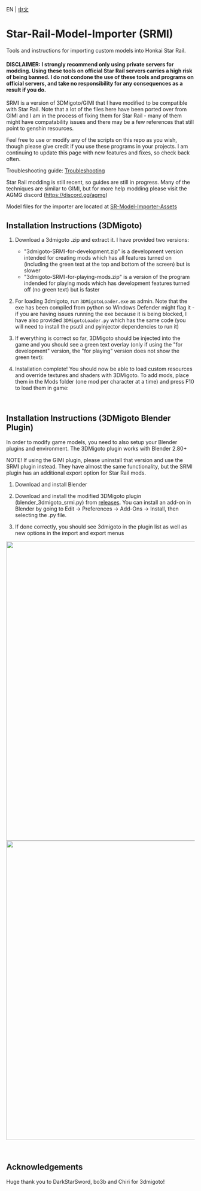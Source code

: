 EN | [中文](CN_README.md)

# Star-Rail-Model-Importer (SRMI)
Tools and instructions for importing custom models into Honkai Star Rail.

#### DISCLAIMER: I strongly recommend only using private servers for modding. Using these tools on official Star Rail servers carries a high risk of being banned. I do not condone the use of these tools and programs on official servers, and take no responsibility for any consequences as a result if you do. 

SRMI is a version of 3DMigoto/GIMI that I have modified to be compatible with Star Rail. Note that a lot of the files here have been ported over from GIMI and I am in the process of fixing them for Star Rail - many of them might have compatability issues and there may be a few references that still point to genshin resources.

 Feel free to use or modify any of the scripts on this repo as you wish, though please give credit if you use these programs in your projects. I am continuing to update this page with new features and fixes, so check back often.

Troubleshooting guide: [Troubleshooting](Guides/Troubleshooting.md)

Star Rail modding is still recent, so guides are still in progress. Many of the techniques are similar to GIMI, but for more help modding please visit the AGMG discord (https://discord.gg/agmg)

Model files for the importer are located at [SR-Model-Importer-Assets](https://github.com/SilentNightSound/SR-Model-Importer-Assets)

## Installation Instructions (3DMigoto)

1. Download a 3dmigoto .zip and extract it. I have provided two versions:
   - "3dmigoto-SRMI-for-development.zip" is a development version intended for creating mods which has all features turned on (including the green text at the top and bottom of the screen) but is slower
   - "3dmigoto-SRMI-for-playing-mods.zip" is a version of the program indended for playing mods which has development features turned off (no green text) but is faster

2. For loading 3dmigoto, run  `3DMigotoLoader.exe` as admin. Note that the exe has been compiled from python so Windows Defender might flag it - if you are having issues running the exe because it is being blocked, I have also provided `3DMigotoLoader.py` which has the same code (you will need to install the psutil and pyinjector dependencies to run it)

3. If everything is correct so far, 3DMigoto should be injected into the game and you should see a green text overlay (only if using the "for development" version, the "for playing" version does not show the green text):

4. Installation complete! You should now be able to load custom resources and override textures and shaders with 3DMigoto. To add mods, place them in the Mods folder (one mod per character at a time) and press F10 to load them in game:


&nbsp;
## Installation Instructions (3DMigoto Blender Plugin)

In order to modify game models, you need to also setup your Blender plugins and environment. The 3DMigoto plugin works with Blender 2.80+

NOTE! If using the GIMI plugin, please uninstall that version and use the SRMI plugin instead. They have almost the same functionality, but the SRMI plugin has an additional export option for Star Rail mods.

1. Download and install Blender

2. Download and install the modified 3DMigoto plugin (blender_3dmigoto_srmi.py) from [releases](https://github.com/SilentNightSound/SR-Model-Importer/releases). You can install an add-on in Blender by going to Edit -> Preferences -> Add-Ons -> Install, then selecting the .py file. 

3. If done correctly, you should see 3dmigoto in the plugin list as well as new options in the import and export menus

<img src="https://user-images.githubusercontent.com/107697535/174328624-ccb14ded-57b2-4ac7-b0a0-0de118119174.png" width="800"/>

<img src="https://user-images.githubusercontent.com/107697535/174329025-981a1a9f-7c56-4f44-804b-1b0394b8bd33.png" width="800"/>

&nbsp;
## Acknowledgements

Huge thank you to DarkStarSword, bo3b and Chiri for 3dmigoto!
